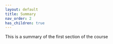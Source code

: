 ```yaml
---
layout: default
title: Summary
nav_order: 2
has_children: true
---
```



This is a summary of the first section of the course
